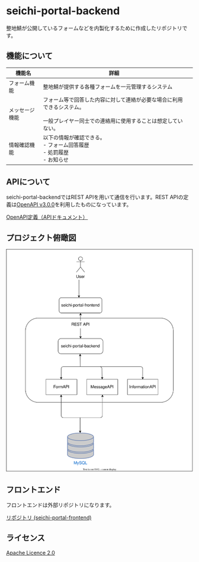 # seichi-portal-backend

整地鯖が公開しているフォームなどを内製化するために作成したリポジトリです。

## 機能について

| 機能名         | 詳細                                                                                                                                       |     | 
| -------------- | ------------------------------------------------------------------------------------------------------------------------------------------ | --- | 
| フォーム機能   | 整地鯖が提供する各種フォームを一元管理するシステム                                                                                         |     | 
| メッセージ機能 | フォーム等で回答した内容に対して連絡が必要な場合に利用できるシステム。<br><br>一般プレイヤー同士での連絡用に使用することは想定していない。 |     | 
| 情報確認機能   | 以下の情報が確認できる。<br>- フォーム回答履歴<br>- 処罰履歴<br>- お知らせ                                                                 |     | 


## APIについて

seichi-portal-backendではREST APIを用いて通信を行います。REST APIの定義は[OpenAPI v3.0.0](https://spec.openapis.org/oas/v3.0.0)を利用したものになっています。

[OpenAPI定義（APIドキュメント）](https://github.com/GiganticMinecraft/seichi-api-schema)

## プロジェクト俯瞰図

![image](./docs/overhead-view.drawio.svg)

## フロントエンド

フロントエンドは外部リポジトリになります。

[リポジトリ (seichi-portal-frontend)](https://github.com/GiganticMinecraft/seichi-portal-frontend)

## ライセンス

[Apache Licence 2.0](https://github.com/GiganticMinecraft/seichi-portal-backend/blob/master/LICENSE)